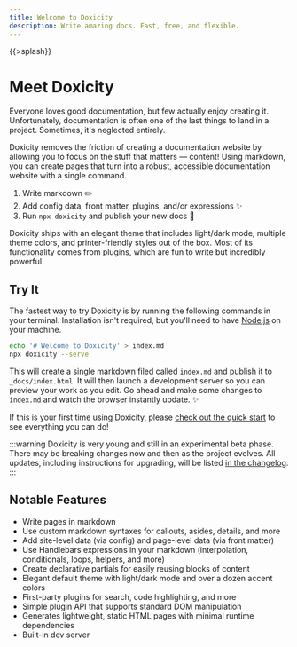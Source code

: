 ```yaml
---
title: Welcome to Doxicity
description: Write amazing docs. Fast, free, and flexible.
---
```


{{>splash}}

# Meet Doxicity

Everyone loves good documentation, but few actually enjoy creating it. Unfortunately, documentation is often one of the last things to land in a project. Sometimes, it's neglected entirely.

Doxicity removes the friction of creating a documentation website by allowing you to focus on the stuff that matters — content! Using markdown, you can create pages that turn into a robust, accessible documentation website with a single command.

1. Write markdown ✏️
2. Add config data, front matter, plugins, and/or expressions ✨
3. Run `npx doxicity` and publish your new docs 📗

Doxicity ships with an elegant theme that includes light/dark mode, multiple theme colors, and printer-friendly styles out of the box. Most of its functionality comes from plugins, which are fun to write but incredibly powerful.

## Try It

The fastest way to try Doxicity is by running the following commands in your terminal. Installation isn't required, but you'll need to have [Node.js](https://docs.npmjs.com/downloading-and-installing-node-js-and-npm) on your machine.

```bash
echo '# Welcome to Doxicity' > index.md
npx doxicity --serve
```

This will create a single markdown filed called `index.md` and publish it to `_docs/index.html`. It will then launch a development server so you can preview your work as you edit. Go ahead and make some changes to `index.md` and watch the browser instantly update. ✨

If this is your first time using Doxicity, please [check out the quick start](/quick-start.html) to see everything you can do!

:::warning
Doxicity is very young and still in an experimental beta phase. There may be breaking changes now and then as the project evolves. All updates, including instructions for upgrading, will be listed [in the changelog](/resources/changelog.html).
:::

## Notable Features

- Write pages in markdown
- Use custom markdown syntaxes for callouts, asides, details, and more
- Add site-level data (via config) and page-level data (via front matter)
- Use Handlebars expressions in your markdown (interpolation, conditionals, loops, helpers, and more)
- Create declarative partials for easily reusing blocks of content
- Elegant default theme with light/dark mode and over a dozen accent colors
- First-party plugins for search, code highlighting, and more
- Simple plugin API that supports standard DOM manipulation
- Generates lightweight, static HTML pages with minimal runtime dependencies
- Built-in dev server

